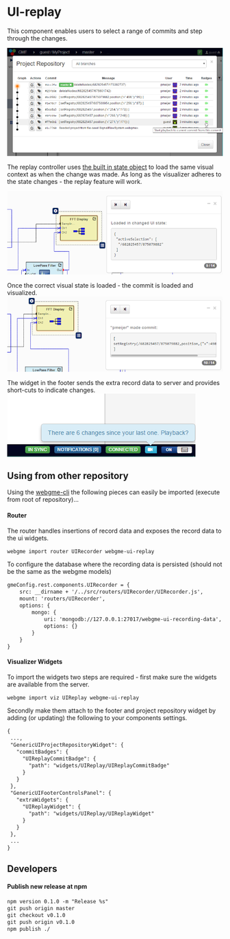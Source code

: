 # UI-replay
This component enables users to select a range of commits and step through the changes.

![Selecting-commit](img/selecting-commit.png "Indicates if there are extra record data for the commit")

The replay controller uses [the built in state object](https://github.com/webgme/webgme/wiki/GME-Visualizers#the-state-object) to load the same visual context as when the change was made.
As long as the visualizer adheres to the state changes - the replay feature will work.

![Loading-state](img/playback1.png "Loads in state changes between commit")

Once the correct visual state is loaded - the commit is loaded and visualized.
![selecting-commit](img/playback2.png "Loads in state changes between commit")

The widget in the footer sends the extra record data to server and provides short-cuts to indicate changes.
![selecting-commit](img/new-changes.png "The widget communicates with the router.")

## Using from other repository
Using the [webgme-cli](https://github.com/webgme/webgme-cli) the following pieces can easily be imported (execute from root of repository)...

#### Router
The router handles insertions of record data and exposes the record data to the ui widgets.
```
webgme import router UIRecorder webgme-ui-replay
```

To configure the database where the recording data is persisted (should not be the same as the webgme models)
```
gmeConfig.rest.components.UIRecorder = {
    src: __dirname + '/../src/routers/UIRecorder/UIRecorder.js',
    mount: 'routers/UIRecorder',
    options: {
        mongo: {
            uri: 'mongodb://127.0.0.1:27017/webgme-ui-recording-data',
            options: {}
        }
    }
}
```


#### Visualizer Widgets
To import the widgets two steps are required - first make sure the widgets are available from the server.
```
webgme import viz UIReplay webgme-ui-replay
```
Secondly make them attach to the footer and project repository widget by adding (or updating) the following to your components settings.
```
{
 ...,
 "GenericUIProjectRepositoryWidget": {
   "commitBadges": {
     "UIReplayCommitBadge": {
       "path": "widgets/UIReplay/UIReplayCommitBadge"
     }
   }
 },
 "GenericUIFooterControlsPanel": {
   "extraWidgets": {
     "UIReplayWidget": {
       "path": "widgets/UIReplay/UIReplayWidget"
     }
   }
 },
 ...
}
```

## Developers

#### Publish new release at npm
 ```
 npm version 0.1.0 -m "Release %s"
 git push origin master
 git checkout v0.1.0
 git push origin v0.1.0
 npm publish ./
 ```